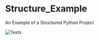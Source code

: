 # Structure_Example
 An Example of a Structured Python Project

![Tests](https://github.com/Rejrak/Structure_Example/actions/workflows/tests.yml/badge.svg)
